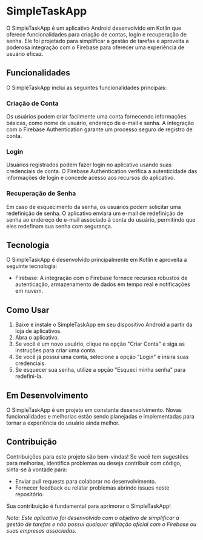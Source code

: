 # SimpleTaskApp

O SimpleTaskApp é um aplicativo Android desenvolvido em Kotlin que oferece funcionalidades para criação de contas, login e recuperação de senha. Ele foi projetado para simplificar a gestão de tarefas e aproveita a poderosa integração com o Firebase para oferecer uma experiência de usuário eficaz.

## Funcionalidades

O SimpleTaskApp inclui as seguintes funcionalidades principais:

### Criação de Conta
Os usuários podem criar facilmente uma conta fornecendo informações básicas, como nome de usuário, endereço de e-mail e senha. A integração com o Firebase Authentication garante um processo seguro de registro de conta.

### Login
Usuários registrados podem fazer login no aplicativo usando suas credenciais de conta. O Firebase Authentication verifica a autenticidade das informações de login e concede acesso aos recursos do aplicativo.

### Recuperação de Senha
Em caso de esquecimento da senha, os usuários podem solicitar uma redefinição de senha. O aplicativo enviará um e-mail de redefinição de senha ao endereço de e-mail associado à conta do usuário, permitindo que eles redefinam sua senha com segurança.

## Tecnologia

O SimpleTaskApp é desenvolvido principalmente em Kotlin e aproveita a seguinte tecnologia:

- Firebase: A integração com o Firebase fornece recursos robustos de autenticação, armazenamento de dados em tempo real e notificações em nuvem.

## Como Usar

1. Baixe e instale o SimpleTaskApp em seu dispositivo Android a partir da loja de aplicativos.
2. Abra o aplicativo.
3. Se você é um novo usuário, clique na opção "Criar Conta" e siga as instruções para criar uma conta.
4. Se você já possui uma conta, selecione a opção "Login" e insira suas credenciais.
5. Se esquecer sua senha, utilize a opção "Esqueci minha senha" para redefini-la.

## Em Desenvolvimento

O SimpleTaskApp é um projeto em constante desenvolvimento. Novas funcionalidades e melhorias estão sendo planejadas e implementadas para tornar a experiência do usuário ainda melhor.

## Contribuição

Contribuições para este projeto são bem-vindas! Se você tem sugestões para melhorias, identifica problemas ou deseja contribuir com código, sinta-se à vontade para:

- Enviar pull requests para colaborar no desenvolvimento.
- Fornecer feedback ou relatar problemas abrindo issues neste repositório.

Sua contribuição é fundamental para aprimorar o SimpleTaskApp!

*Nota: Este aplicativo foi desenvolvido com o objetivo de simplificar a gestão de tarefas e não possui qualquer afiliação oficial com o Firebase ou suas empresas associadas.*
